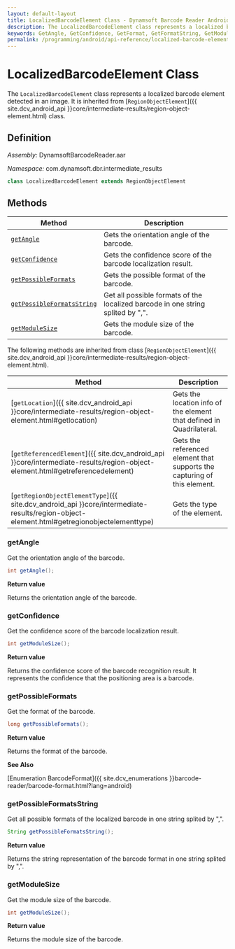 ```yaml
---
layout: default-layout
title: LocalizedBarcodeElement Class - Dynamsoft Barcode Reader Android Edition
description: The LocalizedBarcodeElement class represents a localized barcode element detected in an image. It is inherited from RegionObjectElement class.
keywords: GetAngle, GetConfidence, GetFormat, GetFormatString, GetModuleSize, LocalizedBarcodeElement, api reference
permalink: /programming/android/api-reference/localized-barcode-element-v10.0.21.html
---
```


# LocalizedBarcodeElement Class

The `LocalizedBarcodeElement` class represents a localized barcode element detected in an image. It is inherited from [`RegionObjectElement`]({{ site.dcv_android_api }}core/intermediate-results/region-object-element.html) class.

## Definition

*Assembly:* DynamsoftBarcodeReader.aar

*Namespace:* com.dynamsoft.dbr.intermediate_results

```java
class LocalizedBarcodeElement extends RegionObjectElement
```

## Methods

| Method | Description |
|--------|-------------|
| [`getAngle`](#getangle) | Gets the orientation angle of the barcode. |
| [`getConfidence`](#getconfidence) | Gets the confidence score of the barcode localization result. |
| [`getPossibleFormats`](#getpossibleformats) | Gets the possible format of the barcode. |
| [`getPossibleFormatsString`](#getpossibleformatsstring) | Get all possible formats of the localized barcode in one string splited by ",". |
| [`getModuleSize`](#getmodulesize) | Gets the module size of the barcode. |

The following methods are inherited from class [`RegionObjectElement`]({{ site.dcv_android_api }}core/intermediate-results/region-object-element.html).

| Method | Description |
| ------ | ----------- |
| [`getLocation`]({{ site.dcv_android_api }}core/intermediate-results/region-object-element.html#getlocation) | Gets the location info of the element that defined in Quadrilateral. |
| [`getReferencedElement`]({{ site.dcv_android_api }}core/intermediate-results/region-object-element.html#getreferencedelement) | Gets the referenced element that supports the capturing of this element. |
| [`getRegionObjectElementType`]({{ site.dcv_android_api }}core/intermediate-results/region-object-element.html#getregionobjectelementtype) | Gets the type of the element. |

### getAngle

Get the orientation angle of the barcode.

```java
int getAngle();
```

**Return value**

Returns the orientation angle of the barcode.

### getConfidence

Get the confidence score of the barcode localization result.

```java
int getModuleSize();
```

**Return value**

Returns the confidence score of the barcode recognition result. It represents the confidence that the positioning area is a barcode.

### getPossibleFormats

Get the format of the barcode.

```java
long getPossibleFormats();
```

**Return value**

Returns the format of the barcode.

**See Also**

[Enumeration BarcodeFormat]({{ site.dcv_enumerations }}barcode-reader/barcode-format.html?lang=android)

### getPossibleFormatsString

Get all possible formats of the localized barcode in one string splited by ",".

```java
String getPossibleFormatsString();
```

**Return value**

Returns the string representation of the barcode format in one string splited by ",".

### getModuleSize

Get the module size of the barcode.

```java
int getModuleSize();
```

**Return value**

Returns the module size of the barcode.
